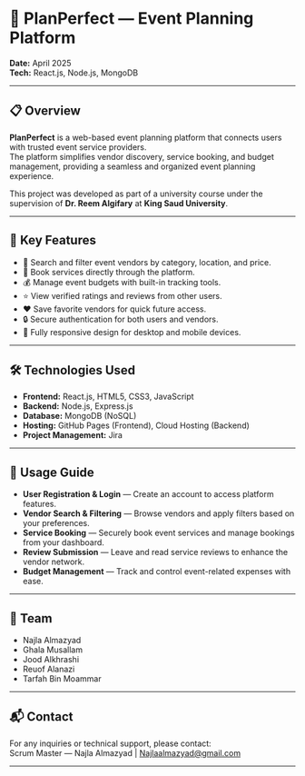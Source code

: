 # 📅 PlanPerfect — Event Planning Platform

**Date:** April 2025  
**Tech:** React.js, Node.js, MongoDB

---

## 📋 Overview

**PlanPerfect** is a web-based event planning platform that connects users with trusted event service providers.  
The platform simplifies vendor discovery, service booking, and budget management, providing a seamless and organized event planning experience.

This project was developed as part of a university course under the supervision of **Dr. Reem Algifary** at **King Saud University**.

---

## 🌟 Key Features

- 🔎 Search and filter event vendors by category, location, and price.  
- 📝 Book services directly through the platform.  
- 💰 Manage event budgets with built-in tracking tools.  
- ⭐ View verified ratings and reviews from other users.  
- ❤️ Save favorite vendors for quick future access.  
- 🔒 Secure authentication for both users and vendors.  
- 📱 Fully responsive design for desktop and mobile devices.

---

## 🛠️ Technologies Used

- **Frontend:** React.js, HTML5, CSS3, JavaScript  
- **Backend:** Node.js, Express.js  
- **Database:** MongoDB (NoSQL)  
- **Hosting:** GitHub Pages (Frontend), Cloud Hosting (Backend)  
- **Project Management:** Jira

---

## 🚀 Usage Guide

- **User Registration & Login** — Create an account to access platform features.  
- **Vendor Search & Filtering** — Browse vendors and apply filters based on your preferences.  
- **Service Booking** — Securely book event services and manage bookings from your dashboard.  
- **Review Submission** — Leave and read service reviews to enhance the vendor network.  
- **Budget Management** — Track and control event-related expenses with ease.

---

## 👥 Team

- Najla Almazyad
- Ghala Musallam
- Jood Alkhrashi
- Reuof Alanazi    
- Tarfah Bin Moammar  


---

## 📬 Contact

For any inquiries or technical support, please contact:  
Scrum Master — Najla Almazyad | Najlaalmazyad@gmail.com

---
